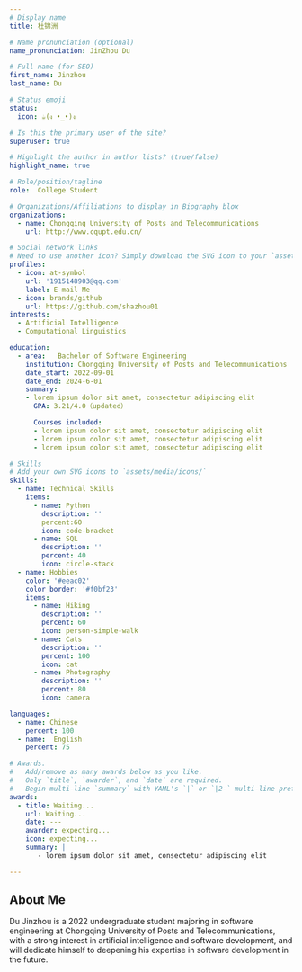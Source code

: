 ```yaml
---
# Display name
title: 杜锦洲

# Name pronunciation (optional)
name_pronunciation: JinZhou Du

# Full name (for SEO)
first_name: Jinzhou
last_name: Du

# Status emoji
status:
  icon: ☕️(ง •_•)ง

# Is this the primary user of the site?
superuser: true

# Highlight the author in author lists? (true/false)
highlight_name: true

# Role/position/tagline
role:  College Student

# Organizations/Affiliations to display in Biography blox
organizations:
  - name: Chongqing University of Posts and Telecommunications
    url: http://www.cqupt.edu.cn/

# Social network links
# Need to use another icon? Simply download the SVG icon to your `assets/media/icons/` folder.
profiles:
  - icon: at-symbol
    url: '1915148903@qq.com'
    label: E-mail Me
  - icon: brands/github
    url: https://github.com/shazhou01
interests:
  - Artificial Intelligence
  - Computational Linguistics

education:
  - area:   Bachelor of Software Engineering
    institution: Chongqing University of Posts and Telecommunications
    date_start: 2022-09-01
    date_end: 2024-6-01
    summary:
    - lorem ipsum dolor sit amet, consectetur adipiscing elit
      GPA: 3.21/4.0（updated）

      Courses included:
      - lorem ipsum dolor sit amet, consectetur adipiscing elit
      - lorem ipsum dolor sit amet, consectetur adipiscing elit
      - lorem ipsum dolor sit amet, consectetur adipiscing elit

# Skills
# Add your own SVG icons to `assets/media/icons/`
skills:
  - name: Technical Skills
    items:
      - name: Python
        description: ''
        percent:60
        icon: code-bracket
      - name: SQL
        description: ''
        percent: 40
        icon: circle-stack
  - name: Hobbies
    color: '#eeac02'
    color_border: '#f0bf23'
    items:
      - name: Hiking
        description: ''
        percent: 60
        icon: person-simple-walk
      - name: Cats
        description: ''
        percent: 100
        icon: cat
      - name: Photography
        description: ''
        percent: 80
        icon: camera

languages:
  - name: Chinese
    percent: 100
  - name:  English
    percent: 75

# Awards.
#   Add/remove as many awards below as you like.
#   Only `title`, `awarder`, and `date` are required.
#   Begin multi-line `summary` with YAML's `|` or `|2-` multi-line prefix and indent 2 spaces below.
awards:
  - title: Waiting...
    url: Waiting...
    date: ---
    awarder: expecting...
    icon: expecting...
    summary: |
       - lorem ipsum dolor sit amet, consectetur adipiscing elit

---
```


## About Me

Du Jinzhou is a 2022 undergraduate student majoring in software engineering at Chongqing University of Posts and Telecommunications, with a strong interest in artificial intelligence and software development, and will dedicate himself to deepening his expertise in software development in the future.
